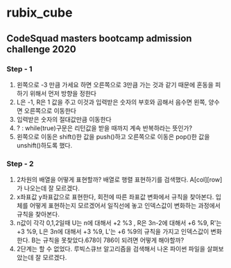# rubix_cube
## CodeSquad masters bootcamp admission challenge 2020

### Step - 1
1. 왼쪽으로 -3 만큼 가세요 하면 오른쪽으로 3만큼 가는 것과 같기 때문에 혼동을 피하기 위해서 먼저 방향을 정한다 
2. L은 -1, R은 1 값을 주고 이것과 입력받은 숫자의 부호와 곱해서 음수면 왼쪽, 양수면 오른쪽으로 이동한다
3. 입력받은 숫자의 절대값만큼 이동한다
4. ? : while(true)구문은 리턴값을 받을 때까지 계속 반복하라는 뜻인가?
5. 왼쪽으로 이동은 shift()한 값을 push()하고 오른쪽으로 이동은 pop()한 값을 unshift()하도록 했다.

### Step - 2
 1. 2차원의 배열을 어떻게 표현할까? 배열로 행렬 표현하기를 검색했다. A[col][row]가 나오는데 잘 모르겠다.
 2. x좌표값 y좌표값으로 표현한다, 회전에 따른 좌표값 변화에서 규칙을 찾아본다. 입체를 어떻게 표현하는지 모르겠어서 일직선에 놓고 인덱스값이 변화하는 과정에서 규칙을 찾아본다.
 3. n값이 각각 0,1,2일때 U는 n에 대해서 +2 %3 , R은 3n-2에 대해서 +6 %9, R'는 +3 %9, L은 3n에 대해서 +3 %9, L'는 +6 %9의 규칙을 가지고 인덱스값이 변화한다. B는 규칙을 못찾았다.678이 786이 되려면 어떻게 해야할까?
 4. 2단계는 할 수 없었다. 루빅스큐브 알고리즘을 검색해서 나온 파이썬 파일을 살펴보았는데 잘 모르겠다.
 

